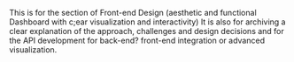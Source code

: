 This is for the section of Front-end Design (aesthetic and functional Dashboard with c;ear visualization and interactivity)
It is also for archiving a clear explanation of the approach, challenges and design decisions
and for the API development for back-end? front-end integration or advanced visualization.